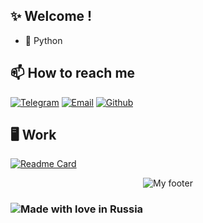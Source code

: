 ## ✨ Welcome !</h2>

- 🐍 Python 



## 📫 How to reach me

[![Telegram](https://img.shields.io/static/v1?style=for-the-badge&logo=telegram&message=telegram&label=&color=4165a3&labelColor=000000)](https://t.me/KhamzinAdel)
[![Email](https://img.shields.io/static/v1?style=for-the-badge&logo=gmail&message=Email&label=&color=e8203b&labelColor=000000)](mailto:khamzin.adel@mail.ru)
[![Github](https://img.shields.io/static/v1?style=for-the-badge&logo=github&message=GitHub&label=&color=8b32b8&labelColor=000000)](https://github.com/KhamzinAdel)

## 🖥 Work
[![Readme Card](https://github-readme-stats.vercel.app/api/pin/?username=KhamzinAdel&repo=store&bg_color=0d1116&title_color=ce09ec)](https://github.com/KhamzinAdel)





<div align="center">
<img src="https://github.com/KhamzinAdel/KhamzinAdel/blob/main/image/footer.gif" alt="My footer"/>
</div>


### ![Made with love in Russia](https://madewithlove.now.sh/ru?heart=true&colorA=%23000000&template=for-the-badge)

